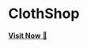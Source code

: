 # ClothShop

<a href="https://nikhilsihag-01.github.io/ClothShop/" target="_blank">**Visit Now** 🚀</a>
